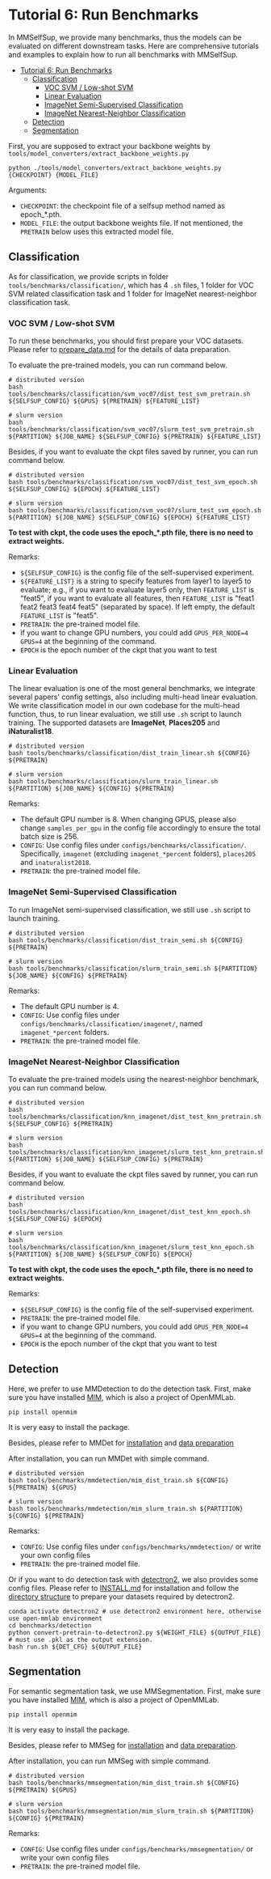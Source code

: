 # Tutorial 6: Run Benchmarks

In MMSelfSup, we provide many benchmarks, thus the models can be evaluated on different downstream tasks. Here are comprehensive tutorials and examples to explain how to run all benchmarks with MMSelfSup.

- [Tutorial 6: Run Benchmarks](#tutorial-6-run-benchmarks)
  - [Classification](#classification)
    - [VOC SVM / Low-shot SVM](#voc-svm--low-shot-svm)
    - [Linear Evaluation](#linear-evaluation)
    - [ImageNet Semi-Supervised Classification](#imagenet-semi-supervised-classification)
    - [ImageNet Nearest-Neighbor Classification](#imagenet-nearest-neighbor-classification)
  - [Detection](#detection)
  - [Segmentation](#segmentation)

First, you are supposed to extract your backbone weights by `tools/model_converters/extract_backbone_weights.py`
```shell
python ./tools/model_converters/extract_backbone_weights.py {CHECKPOINT} {MODEL_FILE}
```

Arguments:
- `CHECKPOINT`: the checkpoint file of a selfsup method named as epoch_*.pth.
- `MODEL_FILE`: the output backbone weights file. If not mentioned, the `PRETRAIN` below uses this extracted model file.


## Classification

As for classification, we provide scripts in folder `tools/benchmarks/classification/`, which has 4 `.sh` files, 1 folder for VOC SVM related classification task and 1 folder for ImageNet nearest-neighbor classification task.

### VOC SVM / Low-shot SVM

To run these benchmarks, you should first prepare your VOC datasets. Please refer to [prepare_data.md](https://github.com/open-mmlab/mmselfsup/blob/master/docs/en/prepare_data.md) for the details of data preparation.

To evaluate the pre-trained models, you can run command below.

```shell
# distributed version
bash tools/benchmarks/classification/svm_voc07/dist_test_svm_pretrain.sh ${SELFSUP_CONFIG} ${GPUS} ${PRETRAIN} ${FEATURE_LIST}

# slurm version
bash tools/benchmarks/classification/svm_voc07/slurm_test_svm_pretrain.sh ${PARTITION} ${JOB_NAME} ${SELFSUP_CONFIG} ${PRETRAIN} ${FEATURE_LIST}
```

Besides, if you want to evaluate the ckpt files saved by runner, you can run command below.

```shell
# distributed version
bash tools/benchmarks/classification/svm_voc07/dist_test_svm_epoch.sh ${SELFSUP_CONFIG} ${EPOCH} ${FEATURE_LIST}

# slurm version
bash tools/benchmarks/classification/svm_voc07/slurm_test_svm_epoch.sh ${PARTITION} ${JOB_NAME} ${SELFSUP_CONFIG} ${EPOCH} ${FEATURE_LIST}
```

**To test with ckpt, the code uses the epoch_*.pth file, there is no need to extract weights.**

Remarks:
- `${SELFSUP_CONFIG}` is the config file of the self-supervised experiment.
- `${FEATURE_LIST}` is a string to specify features from layer1 to layer5 to evaluate; e.g., if you want to evaluate layer5 only, then `FEATURE_LIST` is "feat5", if you want to evaluate all features, then `FEATURE_LIST` is "feat1 feat2 feat3 feat4 feat5" (separated by space). If left empty, the default `FEATURE_LIST` is "feat5".
- `PRETRAIN`: the pre-trained model file.
- if you want to change GPU numbers, you could add `GPUS_PER_NODE=4 GPUS=4` at the beginning of the command.
- `EPOCH` is the epoch number of the ckpt that you want to test

### Linear Evaluation

The linear evaluation is one of the most general benchmarks, we integrate several papers' config settings, also including multi-head linear evaluation. We write classification model in our own codebase for the multi-head function, thus, to run linear evaluation, we still use `.sh` script to launch training. The supported datasets are **ImageNet**, **Places205** and **iNaturalist18**.

```shell
# distributed version
bash tools/benchmarks/classification/dist_train_linear.sh ${CONFIG} ${PRETRAIN}

# slurm version
bash tools/benchmarks/classification/slurm_train_linear.sh ${PARTITION} ${JOB_NAME} ${CONFIG} ${PRETRAIN}
```

Remarks:
- The default GPU number is 8. When changing GPUS, please also change `samples_per_gpu` in the config file accordingly to ensure the total batch size is 256.
- `CONFIG`: Use config files under `configs/benchmarks/classification/`. Specifically, `imagenet` (excluding `imagenet_*percent` folders), `places205` and `inaturalist2018`.
- `PRETRAIN`: the pre-trained model file.

### ImageNet Semi-Supervised Classification

To run ImageNet semi-supervised classification, we still use `.sh` script to launch training.

```shell
# distributed version
bash tools/benchmarks/classification/dist_train_semi.sh ${CONFIG} ${PRETRAIN}

# slurm version
bash tools/benchmarks/classification/slurm_train_semi.sh ${PARTITION} ${JOB_NAME} ${CONFIG} ${PRETRAIN}
```

Remarks:
- The default GPU number is 4.
- `CONFIG`: Use config files under `configs/benchmarks/classification/imagenet/`, named `imagenet_*percent` folders.
- `PRETRAIN`: the pre-trained model file.

### ImageNet Nearest-Neighbor Classification

To evaluate the pre-trained models using the nearest-neighbor benchmark, you can run command below.

```shell
# distributed version
bash tools/benchmarks/classification/knn_imagenet/dist_test_knn_pretrain.sh ${SELFSUP_CONFIG} ${PRETRAIN}

# slurm version
bash tools/benchmarks/classification/knn_imagenet/slurm_test_knn_pretrain.sh ${PARTITION} ${JOB_NAME} ${SELFSUP_CONFIG} ${PRETRAIN}
```

Besides, if you want to evaluate the ckpt files saved by runner, you can run command below.

```shell
# distributed version
bash tools/benchmarks/classification/knn_imagenet/dist_test_knn_epoch.sh ${SELFSUP_CONFIG} ${EPOCH}

# slurm version
bash tools/benchmarks/classification/knn_imagenet/slurm_test_knn_epoch.sh ${PARTITION} ${JOB_NAME} ${SELFSUP_CONFIG} ${EPOCH}
```

**To test with ckpt, the code uses the epoch_*.pth file, there is no need to extract weights.**

Remarks:
- `${SELFSUP_CONFIG}` is the config file of the self-supervised experiment.
- `PRETRAIN`: the pre-trained model file.
- if you want to change GPU numbers, you could add `GPUS_PER_NODE=4 GPUS=4` at the beginning of the command.
- `EPOCH` is the epoch number of the ckpt that you want to test

## Detection

Here, we prefer to use MMDetection to do the detection task. First, make sure you have installed [MIM](https://github.com/open-mmlab/mim), which is also a project of OpenMMLab.

```shell
pip install openmim
```

It is very easy to install the package.

Besides, please refer to MMDet for [installation](https://github.com/open-mmlab/mmdetection/blob/master/docs/en/get_started.md) and [data preparation](https://github.com/open-mmlab/mmdetection/blob/master/docs/en/1_exist_data_model.md)

After installation, you can run MMDet with simple command.

```shell
# distributed version
bash tools/benchmarks/mmdetection/mim_dist_train.sh ${CONFIG} ${PRETRAIN} ${GPUS}

# slurm version
bash tools/benchmarks/mmdetection/mim_slurm_train.sh ${PARTITION} ${CONFIG} ${PRETRAIN}
```

Remarks:
- `CONFIG`: Use config files under `configs/benchmarks/mmdetection/` or write your own config files
- `PRETRAIN`: the pre-trained model file.

Or if you want to do detection task with [detectron2](https://github.com/facebookresearch/detectron2), we also provides some config files.
Please refer to [INSTALL.md](https://github.com/facebookresearch/detectron2/blob/main/INSTALL.md) for installation and follow the [directory structure](https://github.com/facebookresearch/detectron2/tree/main/datasets) to prepare your datasets required by detectron2.

```shell
conda activate detectron2 # use detectron2 environment here, otherwise use open-mmlab environment
cd benchmarks/detection
python convert-pretrain-to-detectron2.py ${WEIGHT_FILE} ${OUTPUT_FILE} # must use .pkl as the output extension.
bash run.sh ${DET_CFG} ${OUTPUT_FILE}
```

## Segmentation

For semantic segmentation task, we use MMSegmentation. First, make sure you have installed [MIM](https://github.com/open-mmlab/mim), which is also a project of OpenMMLab.

```shell
pip install openmim
```

It is very easy to install the package.

Besides, please refer to MMSeg for [installation](https://github.com/open-mmlab/mmsegmentation/blob/master/docs/get_started.md) and [data preparation](https://github.com/open-mmlab/mmsegmentation/blob/master/docs/dataset_prepare.md#prepare-datasets).

After installation, you can run MMSeg with simple command.

```shell
# distributed version
bash tools/benchmarks/mmsegmentation/mim_dist_train.sh ${CONFIG} ${PRETRAIN} ${GPUS}

# slurm version
bash tools/benchmarks/mmsegmentation/mim_slurm_train.sh ${PARTITION} ${CONFIG} ${PRETRAIN}
```

Remarks:
- `CONFIG`: Use config files under `configs/benchmarks/mmsegmentation/` or write your own config files
- `PRETRAIN`: the pre-trained model file.

